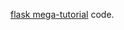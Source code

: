 [flask mega-tutorial](http://blog.miguelgrinberg.com/post/the-flask-mega-tutorial-part-i-hello-world) code.